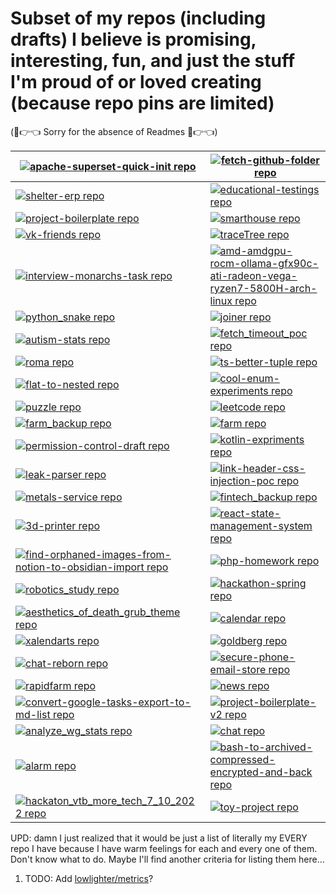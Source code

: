 # Subset of my repos (including drafts) I believe is promising, interesting, fun, and just the stuff I'm proud of or loved creating  (because repo pins are limited)

(🥺👉👈 Sorry for the absence of Readmes 🥺👉👈)

<!-- REPO-TABLE-INJECT-START -->
|[![apache-superset-quick-init repo](https://github-readme-stats.vercel.app/api/pin?username=nikelborm&repo=apache-superset-quick-init&title_color=af7aff&text_color=e4e4e4&icon_color=af7aff&bg_color=010101)](https://github.com/nikelborm/apache-superset-quick-init)|[![fetch-github-folder repo](https://github-readme-stats.vercel.app/api/pin?username=nikelborm&repo=fetch-github-folder&title_color=af7aff&text_color=e4e4e4&icon_color=af7aff&bg_color=010101)](https://github.com/nikelborm/fetch-github-folder)|
|-|-|
|[![shelter-erp repo](https://github-readme-stats.vercel.app/api/pin?username=nikelborm&repo=shelter-erp&title_color=af7aff&text_color=e4e4e4&icon_color=af7aff&bg_color=010101)](https://github.com/nikelborm/shelter-erp)|[![educational-testings repo](https://github-readme-stats.vercel.app/api/pin?username=nikelborm&repo=educational-testings&title_color=af7aff&text_color=e4e4e4&icon_color=af7aff&bg_color=010101)](https://github.com/nikelborm/educational-testings)|
|[![project-boilerplate repo](https://github-readme-stats.vercel.app/api/pin?username=nikelborm&repo=project-boilerplate&title_color=af7aff&text_color=e4e4e4&icon_color=af7aff&bg_color=010101)](https://github.com/nikelborm/project-boilerplate)|[![smarthouse repo](https://github-readme-stats.vercel.app/api/pin?username=nikelborm&repo=smarthouse&title_color=af7aff&text_color=e4e4e4&icon_color=af7aff&bg_color=010101)](https://github.com/nikelborm/smarthouse)|
|[![vk-friends repo](https://github-readme-stats.vercel.app/api/pin?username=nikelborm&repo=vk-friends&title_color=af7aff&text_color=e4e4e4&icon_color=af7aff&bg_color=010101)](https://github.com/nikelborm/vk-friends)|[![traceTree repo](https://github-readme-stats.vercel.app/api/pin?username=nikelborm&repo=traceTree&title_color=af7aff&text_color=e4e4e4&icon_color=af7aff&bg_color=010101)](https://github.com/nikelborm/traceTree)|
|[![interview-monarchs-task repo](https://github-readme-stats.vercel.app/api/pin?username=nikelborm&repo=interview-monarchs-task&title_color=af7aff&text_color=e4e4e4&icon_color=af7aff&bg_color=010101)](https://github.com/nikelborm/interview-monarchs-task)|[![amd-amdgpu-rocm-ollama-gfx90c-ati-radeon-vega-ryzen7-5800H-arch-linux repo](https://github-readme-stats.vercel.app/api/pin?username=nikelborm&repo=amd-amdgpu-rocm-ollama-gfx90c-ati-radeon-vega-ryzen7-5800H-arch-linux&title_color=af7aff&text_color=e4e4e4&icon_color=af7aff&bg_color=010101)](https://github.com/nikelborm/amd-amdgpu-rocm-ollama-gfx90c-ati-radeon-vega-ryzen7-5800H-arch-linux)|
|[![python_snake repo](https://github-readme-stats.vercel.app/api/pin?username=nikelborm&repo=python_snake&title_color=af7aff&text_color=e4e4e4&icon_color=af7aff&bg_color=010101)](https://github.com/nikelborm/python_snake)|[![joiner repo](https://github-readme-stats.vercel.app/api/pin?username=nikelborm&repo=joiner&title_color=af7aff&text_color=e4e4e4&icon_color=af7aff&bg_color=010101)](https://github.com/nikelborm/joiner)|
|[![autism-stats repo](https://github-readme-stats.vercel.app/api/pin?username=nikelborm&repo=autism-stats&title_color=af7aff&text_color=e4e4e4&icon_color=af7aff&bg_color=010101)](https://github.com/nikelborm/autism-stats)|[![fetch_timeout_poc repo](https://github-readme-stats.vercel.app/api/pin?username=nikelborm&repo=fetch_timeout_poc&title_color=af7aff&text_color=e4e4e4&icon_color=af7aff&bg_color=010101)](https://github.com/nikelborm/fetch_timeout_poc)|
|[![roma repo](https://github-readme-stats.vercel.app/api/pin?username=nikelborm&repo=roma&title_color=af7aff&text_color=e4e4e4&icon_color=af7aff&bg_color=010101)](https://github.com/nikelborm/roma)|[![ts-better-tuple repo](https://github-readme-stats.vercel.app/api/pin?username=nikelborm&repo=ts-better-tuple&title_color=af7aff&text_color=e4e4e4&icon_color=af7aff&bg_color=010101)](https://github.com/nikelborm/ts-better-tuple)|
|[![flat-to-nested repo](https://github-readme-stats.vercel.app/api/pin?username=nikelborm&repo=flat-to-nested&title_color=af7aff&text_color=e4e4e4&icon_color=af7aff&bg_color=010101)](https://github.com/nikelborm/flat-to-nested)|[![cool-enum-experiments repo](https://github-readme-stats.vercel.app/api/pin?username=nikelborm&repo=cool-enum-experiments&title_color=af7aff&text_color=e4e4e4&icon_color=af7aff&bg_color=010101)](https://github.com/nikelborm/cool-enum-experiments)|
|[![puzzle repo](https://github-readme-stats.vercel.app/api/pin?username=nikelborm&repo=puzzle&title_color=af7aff&text_color=e4e4e4&icon_color=af7aff&bg_color=010101)](https://github.com/nikelborm/puzzle)|[![leetcode repo](https://github-readme-stats.vercel.app/api/pin?username=nikelborm&repo=leetcode&title_color=af7aff&text_color=e4e4e4&icon_color=af7aff&bg_color=010101)](https://github.com/nikelborm/leetcode)|
|[![farm_backup repo](https://github-readme-stats.vercel.app/api/pin?username=nikelborm&repo=farm_backup&title_color=af7aff&text_color=e4e4e4&icon_color=af7aff&bg_color=010101)](https://github.com/nikelborm/farm_backup)|[![farm repo](https://github-readme-stats.vercel.app/api/pin?username=nikelborm&repo=farm&title_color=af7aff&text_color=e4e4e4&icon_color=af7aff&bg_color=010101)](https://github.com/nikelborm/farm)|
|[![permission-control-draft repo](https://github-readme-stats.vercel.app/api/pin?username=nikelborm&repo=permission-control-draft&title_color=af7aff&text_color=e4e4e4&icon_color=af7aff&bg_color=010101)](https://github.com/nikelborm/permission-control-draft)|[![kotlin-expriments repo](https://github-readme-stats.vercel.app/api/pin?username=nikelborm&repo=kotlin-expriments&title_color=af7aff&text_color=e4e4e4&icon_color=af7aff&bg_color=010101)](https://github.com/nikelborm/kotlin-expriments)|
|[![leak-parser repo](https://github-readme-stats.vercel.app/api/pin?username=nikelborm&repo=leak-parser&title_color=af7aff&text_color=e4e4e4&icon_color=af7aff&bg_color=010101)](https://github.com/nikelborm/leak-parser)|[![link-header-css-injection-poc repo](https://github-readme-stats.vercel.app/api/pin?username=nikelborm&repo=link-header-css-injection-poc&title_color=af7aff&text_color=e4e4e4&icon_color=af7aff&bg_color=010101)](https://github.com/nikelborm/link-header-css-injection-poc)|
|[![metals-service repo](https://github-readme-stats.vercel.app/api/pin?username=nikelborm&repo=metals-service&title_color=af7aff&text_color=e4e4e4&icon_color=af7aff&bg_color=010101)](https://github.com/nikelborm/metals-service)|[![fintech_backup repo](https://github-readme-stats.vercel.app/api/pin?username=nikelborm&repo=fintech_backup&title_color=af7aff&text_color=e4e4e4&icon_color=af7aff&bg_color=010101)](https://github.com/nikelborm/fintech_backup)|
|[![3d-printer repo](https://github-readme-stats.vercel.app/api/pin?username=nikelborm&repo=3d-printer&title_color=af7aff&text_color=e4e4e4&icon_color=af7aff&bg_color=010101)](https://github.com/nikelborm/3d-printer)|[![react-state-management-system repo](https://github-readme-stats.vercel.app/api/pin?username=nikelborm&repo=react-state-management-system&title_color=af7aff&text_color=e4e4e4&icon_color=af7aff&bg_color=010101)](https://github.com/nikelborm/react-state-management-system)|
|[![find-orphaned-images-from-notion-to-obsidian-import repo](https://github-readme-stats.vercel.app/api/pin?username=nikelborm&repo=find-orphaned-images-from-notion-to-obsidian-import&title_color=af7aff&text_color=e4e4e4&icon_color=af7aff&bg_color=010101)](https://github.com/nikelborm/find-orphaned-images-from-notion-to-obsidian-import)|[![php-homework repo](https://github-readme-stats.vercel.app/api/pin?username=nikelborm&repo=php-homework&title_color=af7aff&text_color=e4e4e4&icon_color=af7aff&bg_color=010101)](https://github.com/nikelborm/php-homework)|
|[![robotics_study repo](https://github-readme-stats.vercel.app/api/pin?username=nikelborm&repo=robotics_study&title_color=af7aff&text_color=e4e4e4&icon_color=af7aff&bg_color=010101)](https://github.com/nikelborm/robotics_study)|[![hackathon-spring repo](https://github-readme-stats.vercel.app/api/pin?username=nikelborm&repo=hackathon-spring&title_color=af7aff&text_color=e4e4e4&icon_color=af7aff&bg_color=010101)](https://github.com/nikelborm/hackathon-spring)|
|[![aesthetics_of_death_grub_theme repo](https://github-readme-stats.vercel.app/api/pin?username=nikelborm&repo=aesthetics_of_death_grub_theme&title_color=af7aff&text_color=e4e4e4&icon_color=af7aff&bg_color=010101)](https://github.com/nikelborm/aesthetics_of_death_grub_theme)|[![calendar repo](https://github-readme-stats.vercel.app/api/pin?username=nikelborm&repo=calendar&title_color=af7aff&text_color=e4e4e4&icon_color=af7aff&bg_color=010101)](https://github.com/nikelborm/calendar)|
|[![xalendarts repo](https://github-readme-stats.vercel.app/api/pin?username=nikelborm&repo=xalendarts&title_color=af7aff&text_color=e4e4e4&icon_color=af7aff&bg_color=010101)](https://github.com/nikelborm/xalendarts)|[![goldberg repo](https://github-readme-stats.vercel.app/api/pin?username=nikelborm&repo=goldberg&title_color=af7aff&text_color=e4e4e4&icon_color=af7aff&bg_color=010101)](https://github.com/nikelborm/goldberg)|
|[![chat-reborn repo](https://github-readme-stats.vercel.app/api/pin?username=nikelborm&repo=chat-reborn&title_color=af7aff&text_color=e4e4e4&icon_color=af7aff&bg_color=010101)](https://github.com/nikelborm/chat-reborn)|[![secure-phone-email-store repo](https://github-readme-stats.vercel.app/api/pin?username=nikelborm&repo=secure-phone-email-store&title_color=af7aff&text_color=e4e4e4&icon_color=af7aff&bg_color=010101)](https://github.com/nikelborm/secure-phone-email-store)|
|[![rapidfarm repo](https://github-readme-stats.vercel.app/api/pin?username=nikelborm&repo=rapidfarm&title_color=af7aff&text_color=e4e4e4&icon_color=af7aff&bg_color=010101)](https://github.com/nikelborm/rapidfarm)|[![news repo](https://github-readme-stats.vercel.app/api/pin?username=nikelborm&repo=news&title_color=af7aff&text_color=e4e4e4&icon_color=af7aff&bg_color=010101)](https://github.com/nikelborm/news)|
|[![convert-google-tasks-export-to-md-list repo](https://github-readme-stats.vercel.app/api/pin?username=nikelborm&repo=convert-google-tasks-export-to-md-list&title_color=af7aff&text_color=e4e4e4&icon_color=af7aff&bg_color=010101)](https://github.com/nikelborm/convert-google-tasks-export-to-md-list)|[![project-boilerplate-v2 repo](https://github-readme-stats.vercel.app/api/pin?username=nikelborm&repo=project-boilerplate-v2&title_color=af7aff&text_color=e4e4e4&icon_color=af7aff&bg_color=010101)](https://github.com/nikelborm/project-boilerplate-v2)|
|[![analyze_wg_stats repo](https://github-readme-stats.vercel.app/api/pin?username=nikelborm&repo=analyze_wg_stats&title_color=af7aff&text_color=e4e4e4&icon_color=af7aff&bg_color=010101)](https://github.com/nikelborm/analyze_wg_stats)|[![chat repo](https://github-readme-stats.vercel.app/api/pin?username=nikelborm&repo=chat&title_color=af7aff&text_color=e4e4e4&icon_color=af7aff&bg_color=010101)](https://github.com/nikelborm/chat)|
|[![alarm repo](https://github-readme-stats.vercel.app/api/pin?username=nikelborm&repo=alarm&title_color=af7aff&text_color=e4e4e4&icon_color=af7aff&bg_color=010101)](https://github.com/nikelborm/alarm)|[![bash-to-archived-compressed-encrypted-and-back repo](https://github-readme-stats.vercel.app/api/pin?username=nikelborm&repo=bash-to-archived-compressed-encrypted-and-back&title_color=af7aff&text_color=e4e4e4&icon_color=af7aff&bg_color=010101)](https://github.com/nikelborm/bash-to-archived-compressed-encrypted-and-back)|
|[![hackaton_vtb_more_tech_7_10_2022 repo](https://github-readme-stats.vercel.app/api/pin?username=nikelborm&repo=hackaton_vtb_more_tech_7_10_2022&title_color=af7aff&text_color=e4e4e4&icon_color=af7aff&bg_color=010101)](https://github.com/nikelborm/hackaton_vtb_more_tech_7_10_2022)|[![toy-project repo](https://github-readme-stats.vercel.app/api/pin?username=nikelborm&repo=toy-project&title_color=af7aff&text_color=e4e4e4&icon_color=af7aff&bg_color=010101)](https://github.com/nikelborm/toy-project)|
<!-- REPO-TABLE-INJECT-END -->

UPD: damn I just realized that it would be just a list of literally my EVERY repo I have because I have warm feelings for each and every one of them. Don't know what to do. Maybe I'll find another criteria for listing them here...

1. TODO: Add [lowlighter/metrics](https://github.com/lowlighter/metrics)?
